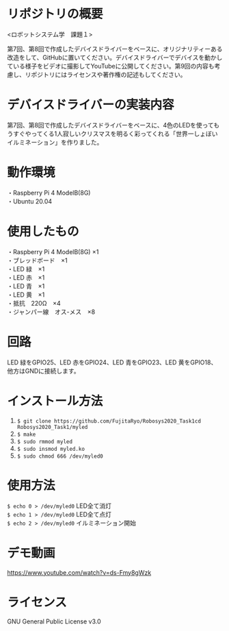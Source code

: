 # リポジトリの概要
<ロボットシステム学　課題１>

第7回、第8回で作成したデバイスドライバーをベースに、オリジナリティーある改造をして、GitHubに置いてください。デバイスドライバーでデバイスを動かしている様子をビデオに撮影してYouTubeに公開してください。第9回の内容も考慮し、リポジトリにはライセンスや著作権の記述もしてください。
# デバイスドライバーの実装内容
第7回、第8回で作成したデバイスドライバーをベースに、4色のLEDを使ってもうすぐやってくる1人寂しいクリスマスを明るく彩ってくれる「世界一しょぼいイルミネーション」を作りました。
# 動作環境
・Raspberry Pi 4 ModelB(8G)  
・Ubuntu 20.04
# 使用したもの
・Raspberry Pi 4 ModelB(8G) ×1  
・ブレッドボード　×1  
・LED 緑　×1  
・LED 赤　×1  
・LED 青　×1  
・LED 黄　×1  
・抵抗　220Ω　×4  
・ジャンパー線　オス-メス　×8
# 回路
LED 緑をGPIO25、LED 赤をGPIO24、LED 青をGPIO23、LED 黄をGPIO18、他方はGNDに接続します。
# インストール方法
1. `$ git clone https://github.com/FujitaRyo/Robosys2020_Task1cd Robosys2020_Task1/myled`
2. `$ make`
3. `$ sudo rmmod myled`
4. `$ sudo insmod myled.ko` 
5. `$ sudo chmod 666 /dev/myled0`
# 使用方法
 `$ echo 0 > /dev/myled0`    LED全て消灯  
 `$ echo 1 > /dev/myled0`    LED全て点灯   
 `$ echo 2 > /dev/myled0`    イルミネーション開始
# デモ動画
https://www.youtube.com/watch?v=ds-Fmy8gWzk
# ライセンス
GNU General Public License v3.0
